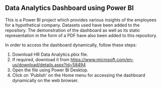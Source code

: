 ## Data Analytics Dashboard using Power BI

This is a Power BI project which provides various insights of the employees for a hypothetical company. Datasets used have been added to the repository.
The demonstration of the dashboard as well as its static representation in the form of a PDF have also been added to this repository.

In order to access the dashboard dynamically, follow these steps:
1. Download HR Data Analytics.pbix file.
2. If required, download it from https://www.microsoft.com/en-us/download/details.aspx?id=58494
3. Open the file using Power BI Desktop.
4. Click on 'Publish' on the Home menu for accessing the dashboard dynamically on the web browser.
